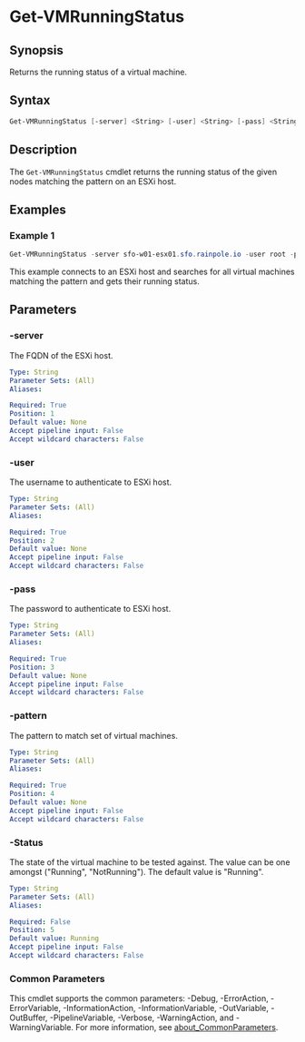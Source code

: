 # Get-VMRunningStatus

## Synopsis

Returns the running status of a virtual machine.

## Syntax

```powershell
Get-VMRunningStatus [-server] <String> [-user] <String> [-pass] <String> [-pattern] <String> [[-Status] <String>] [<CommonParameters>]
```

## Description

The `Get-VMRunningStatus` cmdlet returns the running status of the given nodes matching the pattern on an ESXi host.

## Examples

### Example 1

```powershell
Get-VMRunningStatus -server sfo-w01-esx01.sfo.rainpole.io -user root -pass VMw@re1! -pattern "^vCLS*"
```

This example connects to an ESXi host and searches for all virtual machines matching the pattern and gets their running status.

## Parameters

### -server

The FQDN of the ESXi host.

```yaml
Type: String
Parameter Sets: (All)
Aliases:

Required: True
Position: 1
Default value: None
Accept pipeline input: False
Accept wildcard characters: False
```

### -user

The username to authenticate to ESXi host.

```yaml
Type: String
Parameter Sets: (All)
Aliases:

Required: True
Position: 2
Default value: None
Accept pipeline input: False
Accept wildcard characters: False
```

### -pass

The password to authenticate to ESXi host.

```yaml
Type: String
Parameter Sets: (All)
Aliases:

Required: True
Position: 3
Default value: None
Accept pipeline input: False
Accept wildcard characters: False
```

### -pattern

The pattern to match set of virtual machines.

```yaml
Type: String
Parameter Sets: (All)
Aliases:

Required: True
Position: 4
Default value: None
Accept pipeline input: False
Accept wildcard characters: False
```

### -Status

The state of the virtual machine to be tested against.
The value can be one amongst ("Running", "NotRunning").
The default value is "Running".

```yaml
Type: String
Parameter Sets: (All)
Aliases:

Required: False
Position: 5
Default value: Running
Accept pipeline input: False
Accept wildcard characters: False
```

### Common Parameters

This cmdlet supports the common parameters: -Debug, -ErrorAction, -ErrorVariable, -InformationAction, -InformationVariable, -OutVariable, -OutBuffer, -PipelineVariable, -Verbose, -WarningAction, and -WarningVariable. For more information, see [about_CommonParameters](http://go.microsoft.com/fwlink/?LinkID=113216).
